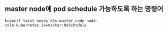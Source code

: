 ## master node에 pod schedule 가능하도록 하는 명령어

    kubectl taint nodes k8s-master-node node-role.kubernetes.io=master:NoSchedule
